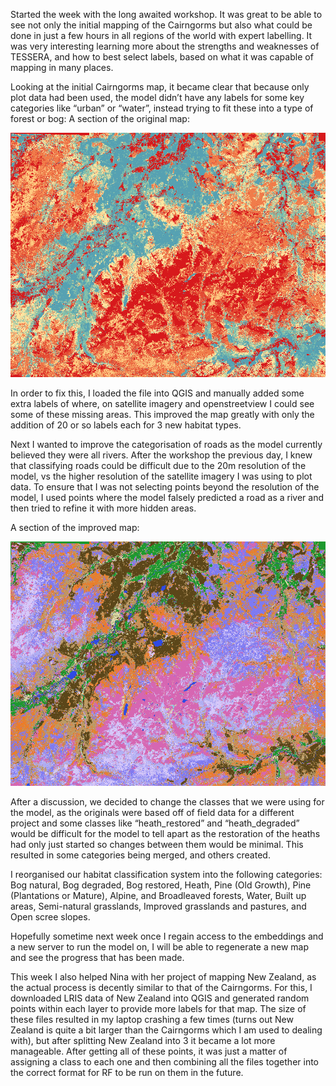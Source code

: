 Started the week with the long awaited workshop. It was great to be able to see not only the initial mapping of the Cairngorms but also what could be done in just a few hours in all regions of the world with expert labelling. It was very interesting learning more about the strengths and weaknesses of TESSERA, and how to best select labels, based on what it was capable of mapping in many places.

Looking at the initial Cairngorms map, it became clear that because only plot data had been used, the model didn’t have any labels for some key categories like “urban” or “water”, instead trying to fit these into a type of forest or bog:
A section of the original map:

![A map showing a section of the Cairngorms](images/week3/original-map.png)

In order to fix this, I loaded the file into QGIS and manually added some extra labels of where, on satellite imagery and openstreetview I could see some of these missing areas. This improved the map greatly with only the addition of 20 or so labels each for 3 new habitat types.

Next I wanted to improve the categorisation of roads as the model currently believed they were all rivers. After the workshop the previous day, I knew that classifying roads could be difficult due to the 20m resolution of the model, vs the higher resolution of the satellite imagery I was using to plot data. To ensure that I was not selecting points beyond the resolution of the model, I used points where the model falsely predicted a road as a river and then tried to refine it with more hidden areas.

A section of the improved map:

![An improved map showing a section of the Cairngorms](images/week3/improved-map.png)

After a discussion, we decided to change the classes that we were using for the model, as the originals were based off of field data for a different project and some classes like “heath_restored” and “heath_degraded” would be difficult for the model to tell apart as the restoration of the heaths had only just started so changes between them would be minimal. This resulted in some categories being merged, and others created.

I reorganised our habitat classification system into the following categories: Bog natural, Bog degraded, Bog restored, Heath, Pine (Old Growth), Pine (Plantations or Mature), Alpine, and Broadleaved forests, Water, Built up areas, Semi-natural grasslands, Improved grasslands and pastures, and Open scree slopes.

Hopefully sometime next week once I regain access to the embeddings and a new server to run the model on, I will be able to regenerate a new map and see the progress that has been made.

This week I also helped Nina with her project of mapping New Zealand, as the actual process is decently similar to that of the Cairngorms. For this, I downloaded LRIS data of New Zealand into QGIS and generated random points within each layer to provide more labels for that map. The size of these files resulted in my laptop crashing a few times (turns out New Zealand is quite a bit larger than the Cairngorms which I am used to dealing with), but after splitting New Zealand into 3 it became a lot more manageable. After getting all of these points, it was just a matter of assigning a class to each one and then combining all the files together into the correct format for RF to be run on them in the future.

